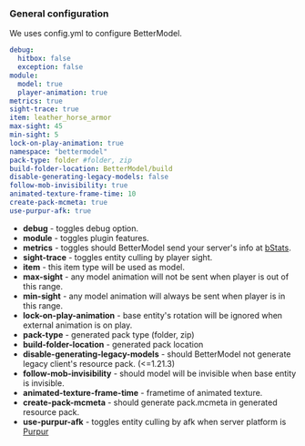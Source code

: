 ### General configuration
We uses config.yml to configure BetterModel.
```yaml
debug:
  hitbox: false
  exception: false
module:
  model: true
  player-animation: true
metrics: true
sight-trace: true
item: leather_horse_armor
max-sight: 45
min-sight: 5
lock-on-play-animation: true
namespace: "bettermodel"
pack-type: folder #folder, zip
build-folder-location: BetterModel/build
disable-generating-legacy-models: false
follow-mob-invisibility: true
animated-texture-frame-time: 10
create-pack-mcmeta: true
use-purpur-afk: true
```
- **debug** - toggles debug option.
- **module** - toggles plugin features.
- **metrics** - toggles should BetterModel send your server's info at [bStats](https://bstats.org/plugin/bukkit/BetterModel/24237).
- **sight-trace** - toggles entity culling by player sight.
- **item** - this item type will be used as model.
- **max-sight** - any model animation will not be sent when player is out of this range.
- **min-sight** - any model animation will always be sent when player is in this range.
- **lock-on-play-animation** - base entity's rotation will be ignored when external animation is on play.
- **pack-type** - generated pack type (folder, zip)
- **build-folder-location** - generated pack location
- **disable-generating-legacy-models** - should BetterModel not generate legacy client's resource pack. (<=1.21.3)
- **follow-mob-invisibility** - should model will be invisible when base entity is invisible.
- **animated-texture-frame-time** - frametime of animated texture.
- **create-pack-mcmeta** - should generate pack.mcmeta in generated resource pack.
- **use-purpur-afk** - toggles entity culling by afk when server platform is [Purpur](https://purpurmc.org/)